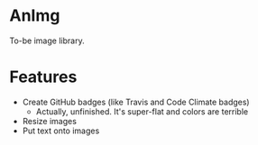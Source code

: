 AnImg
=====

To-be image library.

Features
========

 - Create GitHub badges (like Travis and Code Climate badges)
   - Actually, unfinished. It's super-flat and colors are terrible
 - Resize images
 - Put text onto images
